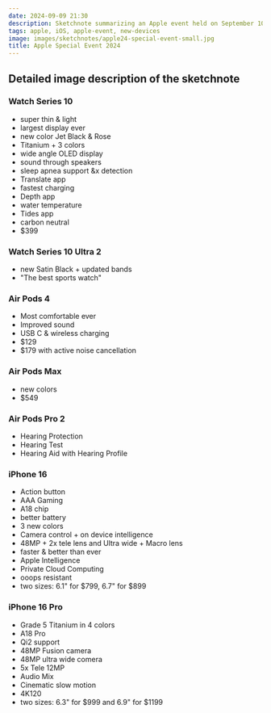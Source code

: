 ```yaml
---
date: 2024-09-09 21:30
description: Sketchnote summarizing an Apple event held on September 10, 2024. It highlights features and specifications of various products, including the Apple Watch Series 10, AirPods and iPhone 16
tags: apple, iOS, apple-event, new-devices
image: images/sketchnotes/apple24-special-event-small.jpg
title: Apple Special Event 2024
---
```


## Detailed image description of the sketchnote

### Watch Series 10

- super thin & light
- largest display ever
- new color Jet Black & Rose
- Titanium + 3 colors
- wide angle OLED display
- sound through speakers
- sleep apnea support &x detection
- Translate app
- fastest charging
- Depth app
- water temperature
- Tides app
- carbon neutral
- $399

### Watch Series 10 Ultra 2

- new Satin Black + updated bands 
- "The best sports watch"

### Air Pods 4

- Most comfortable ever
- Improved sound
- USB C & wireless charging
- $129
- $179 with active noise cancellation

### Air Pods Max

- new colors
- $549

### Air Pods Pro 2

- Hearing Protection
- Hearing Test
- Hearing Aid with Hearing Profile

### iPhone 16

- Action button
- AAA Gaming
- A18 chip
- better battery
- 3 new colors
- Camera control + on device intelligence
- 48MP + 2x tele lens and Ultra wide + Macro lens
- faster & better than ever
- Apple Intelligence
- Private Cloud Computing 
- ooops resistant
- two sizes: 6.1" for $799, 6.7" for $899

### iPhone 16 Pro

- Grade 5 Titanium in 4 colors
- A18 Pro 
- Qi2 support
- 48MP Fusion camera
- 48MP ultra wide comera
- 5x Tele 12MP
- Audio Mix
- Cinematic slow motion
- 4K120
- two sizes: 6.3" for $999 and 6.9" for $1199
